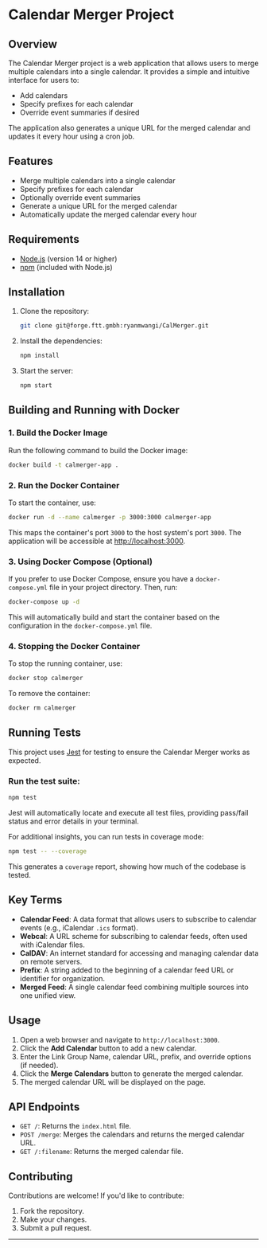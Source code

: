 # Calendar Merger Project

## Overview

The Calendar Merger project is a web application that allows users to merge multiple calendars into a single calendar. It provides a simple and intuitive interface for users to:

- Add calendars
- Specify prefixes for each calendar
- Override event summaries if desired

The application also generates a unique URL for the merged calendar and updates it every hour using a cron job.

## Features

- Merge multiple calendars into a single calendar
- Specify prefixes for each calendar
- Optionally override event summaries
- Generate a unique URL for the merged calendar
- Automatically update the merged calendar every hour

## Requirements

- [Node.js](https://nodejs.org/) (version 14 or higher)
- [npm](https://www.npmjs.com/) (included with Node.js)

## Installation

1. Clone the repository:
   ```bash
   git clone git@forge.ftt.gmbh:ryanmwangi/CalMerger.git
   ```

2. Install the dependencies:
   ```bash
   npm install
   ```

3. Start the server:
   ```bash
   npm start
   ```
## Building and Running with Docker

### 1. Build the Docker Image

Run the following command to build the Docker image:

```bash
docker build -t calmerger-app .
```

### 2. Run the Docker Container

To start the container, use:

```bash
docker run -d --name calmerger -p 3000:3000 calmerger-app

```

This maps the container's port `3000` to the host system's port `3000`. The application will be accessible at [http://localhost:3000](http://localhost:3000).

### 3. Using Docker Compose (Optional)

If you prefer to use Docker Compose, ensure you have a `docker-compose.yml` file in your project directory. Then, run:

```bash
docker-compose up -d
```

This will automatically build and start the container based on the configuration in the `docker-compose.yml` file.

### 4. Stopping the Docker Container

To stop the running container, use:

```bash
docker stop calmerger
```

To remove the container:

```bash
docker rm calmerger
```

## Running Tests

This project uses [Jest](https://jestjs.io/) for testing to ensure the Calendar Merger works as expected.

### Run the test suite:

   ```bash
   npm test
   ```

   Jest will automatically locate and execute all test files, providing pass/fail status and error details in your terminal.

For additional insights, you can run tests in coverage mode:

```bash
npm test -- --coverage
```

This generates a `coverage` report, showing how much of the codebase is tested.

## Key Terms

- **Calendar Feed**: A data format that allows users to subscribe to calendar events (e.g., iCalendar `.ics` format).
- **Webcal**: A URL scheme for subscribing to calendar feeds, often used with iCalendar files.
- **CalDAV**: An internet standard for accessing and managing calendar data on remote servers.
- **Prefix**: A string added to the beginning of a calendar feed URL or identifier for organization.
- **Merged Feed**: A single calendar feed combining multiple sources into one unified view.

## Usage

1. Open a web browser and navigate to `http://localhost:3000`.
2. Click the **Add Calendar** button to add a new calendar.
3. Enter the Link Group Name, calendar URL, prefix, and override options (if needed).
4. Click the **Merge Calendars** button to generate the merged calendar.
5. The merged calendar URL will be displayed on the page.

## API Endpoints

- `GET /`: Returns the `index.html` file.
- `POST /merge`: Merges the calendars and returns the merged calendar URL.
- `GET /:filename`: Returns the merged calendar file.

## Contributing

Contributions are welcome! If you'd like to contribute:

1. Fork the repository.
2. Make your changes.
3. Submit a pull request.

---
